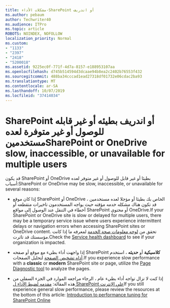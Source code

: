 ```yaml
---
title: مشكلات الأداء-SharePoint أو اندريف
ms.author: pebaum
author: Techwriter40
ms.audience: ITPro
ms.topic: article
ROBOTS: NOINDEX, NOFOLLOW
localization_priority: Normal
ms.custom:
- "1133"
- "2397"
- "2418"
- "5200018"
ms.assetid: 9225ec0f-771f-4d7a-8157-e188953107aa
ms.openlocfilehash: d745b514594d3dcaae94b8ea2c2402b76553f432
ms.sourcegitcommit: 488ba34cccad1ead27318df01732e06cdac2ba93
ms.translationtype: MT
ms.contentlocale: ar-SA
ms.lasthandoff: 10/07/2019
ms.locfileid: "37414034"
---
```

# <a name="sharepoint-or-onedrive-slow-inaccessible-or-unavailable-for-multiple-users"></a><span data-ttu-id="6b06e-102">SharePoint أو اندريف بطيئه أو غير قابله للوصول أو غير متوفرة لعده مستخدمين</span><span class="sxs-lookup"><span data-stu-id="6b06e-102">SharePoint or OneDrive slow, inaccessible, or unavailable for multiple users</span></span>

<span data-ttu-id="6b06e-103">قد يكون SharePoint أو OneDrive بطيئا أو غير قابل للوصول أو غير متوفر لعده أسباب:</span><span class="sxs-lookup"><span data-stu-id="6b06e-103">SharePoint or OneDrive may be slow, inaccessible, or unavailable for several reasons:</span></span>
  
- <span data-ttu-id="6b06e-104">إذا كان موقع SharePoint أو OneDrive الخاص بك بطيئا أو مؤجلا لعده مستخدمين ، قد تكون هناك مشكله خدمه مؤقته حيث يواجه المستخدمون تاخيرات متقطعه أو أخطاء في التنقل عند الوصول إلى مواقع SharePoint أو محتوي OneDrive.</span><span class="sxs-lookup"><span data-stu-id="6b06e-104">If your SharePoint or OneDrive site is slow or delayed for multiple users, there may be a temporary service issue where users experience intermittent delays or navigation errors when accessing SharePoint sites or OneDrive content.</span></span> <span data-ttu-id="6b06e-105">تحقق من [لوحه معلومات صحة الخدمة](https://admin.microsoft.com/AdminPortal/Home#/servicehealth) لمعرفه ما إذا كانت مؤسستك قد تاثرت.</span><span class="sxs-lookup"><span data-stu-id="6b06e-105">Check the [Service health dashboard](https://admin.microsoft.com/AdminPortal/Home#/servicehealth) to see if your organization is impacted.</span></span>
  
- <span data-ttu-id="6b06e-106">إذا واجهت أداء بطيء مع موقع أو صفحه SharePoint **كلاسيكية** أو **حديثه** ، استخدم [أداه تشخيص الصفحة](https://aka.ms/perftool) لتحليل الصفحات.</span><span class="sxs-lookup"><span data-stu-id="6b06e-106">If you experience slow performance with a **classic** or **modern** SharePoint site or page, utilize the [Page Diagnostic tool](https://aka.ms/perftool) to analyze the pages.</span></span>
  
- <span data-ttu-id="6b06e-107">إذا كنت لا تزال تواجه أداء بطيء عام ، الرجاء مراجعه الموارد في الجزء السفلي من هذه المقالة: [مقدمه لضبط الأداء ل SharePoint علي الإنترنت](https://go.microsoft.com/fwlink/?linkid=2024334)</span><span class="sxs-lookup"><span data-stu-id="6b06e-107">If you still experience general slow performance, please review the resources at the bottom of this article: [Introduction to performance tuning for SharePoint Online](https://go.microsoft.com/fwlink/?linkid=2024334)</span></span>
  